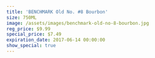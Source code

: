 ```yaml
---
title: 'BENCHMARK Old No. #8 Bourbon'
size: 750ML
image: /assets/images/benchmark-old-no-8-bourbon.jpg
reg_price: $9.99
special_price: $7.49
expiration_date: 2017-06-14 00:00:00
show_special: true
---
```



